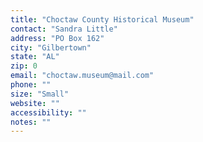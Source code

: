 ```yaml
---
title: "Choctaw County Historical Museum"
contact: "Sandra Little"
address: "PO Box 162"
city: "Gilbertown"
state: "AL"
zip: 0
email: "choctaw.museum@mail.com"
phone: ""
size: "Small"
website: ""
accessibility: ""
notes: ""
--- 
```

